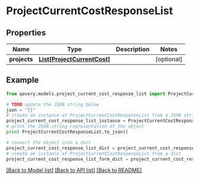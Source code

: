# ProjectCurrentCostResponseList


## Properties
Name | Type | Description | Notes
------------ | ------------- | ------------- | -------------
**projects** | [**List[ProjectCurrentCost]**](ProjectCurrentCost.md) |  | [optional] 

## Example

```python
from qovery.models.project_current_cost_response_list import ProjectCurrentCostResponseList

# TODO update the JSON string below
json = "{}"
# create an instance of ProjectCurrentCostResponseList from a JSON string
project_current_cost_response_list_instance = ProjectCurrentCostResponseList.from_json(json)
# print the JSON string representation of the object
print ProjectCurrentCostResponseList.to_json()

# convert the object into a dict
project_current_cost_response_list_dict = project_current_cost_response_list_instance.to_dict()
# create an instance of ProjectCurrentCostResponseList from a dict
project_current_cost_response_list_form_dict = project_current_cost_response_list.from_dict(project_current_cost_response_list_dict)
```
[[Back to Model list]](../README.md#documentation-for-models) [[Back to API list]](../README.md#documentation-for-api-endpoints) [[Back to README]](../README.md)


